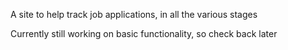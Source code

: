 A site to help track job applications, in all the various stages

Currently still working on basic functionality, so check back later
